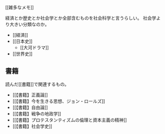 [[雑多なメモ]]

経済とか歴史とか社会学とか全部含むものを社会科学と言うらしい。
社会学より大きい分類なのか。

- [[経済]]
- [[日本史]]
  - [[大河ドラマ]]
- [[世界史]]

## 書籍

読んだ[[書籍]]で関連するもの。

- [[【書籍】正義論]]
- [[【書籍】今を生きる思想、ジョン・ロールズ]]
- [[【書籍】自由論]]
- [[【書籍】戦争の地政学]]
- [[【書籍】プロテスタンティズムの倫理と資本主義の精神]]
- [[【書籍】社会学史]]